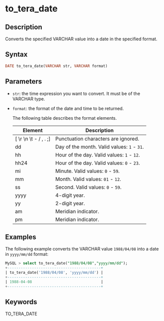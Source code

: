 ---
---

# to_tera_date

## Description

Converts the specified VARCHAR value into a date in the specified format.

## Syntax

```Haskell
DATE to_tera_date(VARCHAR str, VARCHAR format)
```

## Parameters

- `str`: the time expression you want to convert. It must be of the VARCHAR type.

- `format`: the format of the date and time to be returned.

  The following table describes the format elements.

  | **Element**           | **Description**                             |
  | --------------------- | ------------------------------------------- |
  | [ \r \n \t - / , . ;] | Punctuation characters are ignored.         |
  | dd                    | Day of the month. Valid values: `1` - `31`. |
  | hh                    | Hour of the day. Valid values: `1` - `12`.  |
  | hh24                  | Hour of the day. Valid values: `0` - `23`.  |
  | mi                    | Minute. Valid values: `0` - `59`.           |
  | mm                    | Month. Valid values: `01` - `12`.           |
  | ss                    | Second. Valid values: `0` - `59`.           |
  | yyyy                  | 4-digit year.                               |
  | yy                    | 2-digit year.                               |
  | am                    | Meridian indicator.                         |
  | pm                    | Meridian indicator.                         |

## Examples

The following example converts the VARCHAR value `1988/04/08` into a date in `yyyy/mm/dd` format:

```SQL
MySQL > select to_tera_date("1988/04/08","yyyy/mm/dd");
+------------------------------------------+
| to_tera_date('1988/04/08', 'yyyy/mm/dd') |
+------------------------------------------+
| 1988-04-08                               |
+------------------------------------------+
```

## Keywords

TO_TERA_DATE
